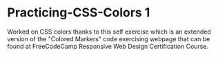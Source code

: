 # Practicing-CSS-Colors 1
Worked on CSS colors thanks to this self exercise which is an extended version of the "Colored Markers" code exercising webpage that can be found at FreeCodeCamp Responsive Web Design Certification Course.
